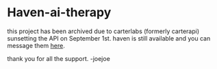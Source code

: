 # Haven-ai-therapy

this project has been archived due to carterlabs (formerly carterapi) sunsetting the API on September 1st. haven is still available and you can message them [here](https://www.carter.chat/agent/649f2e847579c18c6eb4792b/joejoe/h.a.v.e.n).

thank you for all the support.
-joejoe
